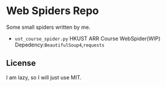 # Web Spiders Repo

Some small spiders written by me.

- `ust_course_spider.py` HKUST ARR Course WebSpider(WIP)
  Depedency:`BeautifulSoup4`,`requests`

## License

I am lazy, so I will just use MIT.